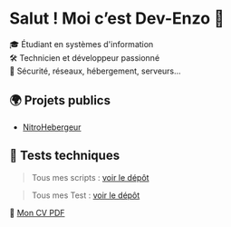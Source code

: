 # Salut ! Moi c’est Dev-Enzo 🚀

🎓 Étudiant en systèmes d'information  
🛠️ Technicien et développeur passionné  
🔐 Sécurité, réseaux, hébergement, serveurs...

## 🌍 Projets publics
- [NitroHebergeur](https://client.nitrohebergeur.fr)

## 🧪 Tests techniques
> Tous mes scripts : [voir le dépôt](https://github.com/devenzopro/scripts)

> Tous mes Test : [voir le dépôt](https://github.com/devenzopro/Tests)

📄 [Mon CV PDF](./cv-enzo.pdf)
